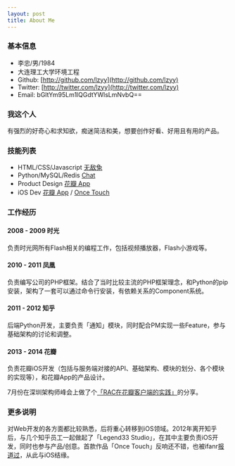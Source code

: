 ```yaml
---
layout: post
title: About Me
---
```


### 基本信息

* 李忠/男/1984
* 大连理工大学环境工程
* Github: [http://github.com/lzyy](http://github.com/lzyy)
* Twitter: [http://twitter.com/lzyy](http://twitter.com/lzyy)
* Email: bGltYm95Lm1lQGdtYWlsLmNvbQ==

### 我这个人

有强烈的好奇心和求知欲，痴迷简洁和美，想要创作好看、好用且有用的产品。

### 技能列表

* HTML/CSS/Javascript [无敌兔](http://limboy.me/project/2012/05/10/wuditoo.html)
* Python/MySQL/Redis [Chat](https://github.com/lzyy/chat)
* Product Design [花瓣 App](http://itunes.apple.com/cn/app/id494813494?l=zh&ls=1&mt=8)
* iOS Dev [花瓣 App](http://itunes.apple.com/cn/app/id494813494?l=zh&ls=1&mt=8) / [Once Touch](http://www.zhihu.com/question/20467839)

### 工作经历

#### 2008 - 2009 时光

负责时光网所有Flash相关的编程工作，包括视频播放器，Flash小游戏等。

#### 2010 - 2011 凤凰

负责编写公司的PHP框架。结合了当时比较主流的PHP框架理念，和Python的pip安装，架构了一套可以通过命令行安装，有依赖关系的Component系统。

#### 2011 - 2012 知乎

后端Python开发，主要负责「通知」模块，同时配合PM实现一些Feature，参与基础架构的讨论和调整。

#### 2013 - 2014 花瓣

负责花瓣iOS开发（包括与服务端对接的API、基础架构、模块的划分、各个模块的实现等），和花瓣App的产品设计。

7月份在深圳架构师峰会上做了个[「RAC在花瓣客户端的实践」](http://www.infoq.com/cn/presentations/practice-of-reactivecocoa-in-huabanwang-client)的分享。

### 更多说明

对Web开发的各方面都比较熟悉，后将重心转移到iOS领域。2012年离开知乎后，与几个知乎员工一起做起了「Legend33 Studio」，在其中主要负责iOS开发，同时也参与产品/创意。首款作品「Once Touch」反响还不错，也被ifanr[报道过](http://www.ifanr.com/app/308608)，从此与iOS结缘。
